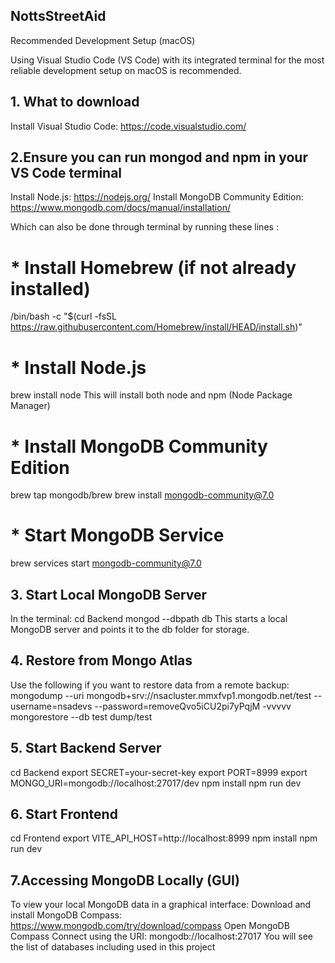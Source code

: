 ## NottsStreetAid

Recommended Development Setup (macOS)

Using Visual Studio Code (VS Code) with its integrated terminal for the most reliable development setup on macOS is recommended.
## 1. What to download
Install Visual Studio Code: https://code.visualstudio.com/
## 2.Ensure you can run mongod and npm in your VS Code terminal
Install Node.js: https://nodejs.org/
Install MongoDB Community Edition: https://www.mongodb.com/docs/manual/installation/

Which can also be done through terminal by running these lines :
# * Install Homebrew (if not already installed)
/bin/bash -c "$(curl -fsSL https://raw.githubusercontent.com/Homebrew/install/HEAD/install.sh)"
# * Install Node.js
brew install node
This will install both node and npm (Node Package Manager)
# * Install MongoDB Community Edition
brew tap mongodb/brew
brew install mongodb-community@7.0
# * Start MongoDB Service
brew services start mongodb-community@7.0

## 3. Start Local MongoDB Server
In the terminal:
cd Backend
mongod --dbpath db
This starts a local MongoDB server and points it to the db folder for storage.
## 4. Restore from Mongo Atlas
Use the following if you want to restore data from a remote backup:
mongodump --uri mongodb+srv://nsacluster.mmxfvp1.mongodb.net/test --username=nsadevs --password=removeQvo5iCU2pi7yPqjM -vvvvv
mongorestore --db test dump/test
## 5. Start Backend Server
cd Backend
export SECRET=your-secret-key
export PORT=8999
export MONGO_URI=mongodb://localhost:27017/dev
npm install
npm run dev
## 6. Start Frontend
cd Frontend
export VITE_API_HOST=http://localhost:8999
npm install
npm run dev

## 7.Accessing MongoDB Locally (GUI)

To view your local MongoDB data in a graphical interface:
Download and install MongoDB Compass: https://www.mongodb.com/try/download/compass
Open MongoDB Compass
Connect using the URI:
mongodb://localhost:27017
You will see the list of databases including used in this project
